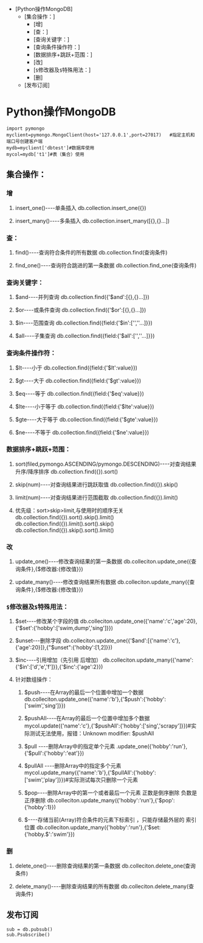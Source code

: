 
<!-- vim-markdown-toc GFM -->

* [Python操作MongoDB]
	* [集合操作：]
		* [增]
		* [查：]
		* [查询关键字：]
		* [查询条件操作符：]
		* [数据排序+跳跃+范围：]
		* [改]
		* [`$`修改器及`$`特殊用法：]
		* [删]
	* [发布订阅]

<!-- vim-markdown-toc -->
# Python操作MongoDB
```
import pymongo
myclient=pymongo.MongoClient(host='127.0.0.1',port=27017)   #指定主机和端口号创建客户端
mydb=myclient['dbtest']#数据库使用
mycol=mydb['t1']#表（集合）使用
```

## 集合操作：
### 增         
1. insert_one()----单条插入
	db.collection.insert_one({})

2. insert_many()----多条插入
	db.collection.insert_many([{},{}...])

### 查：         
1. find()----查询符合条件的所有数据
    db.collection.find(查询条件)

2. find_one()----查询符合跳进的第一条数据
	db.collection.find_one(查询条件)

### 查询关键字：             
1. $and----并列查询
	db.collection.find({'$and':[{},{}...]})

2. $or----或条件查询
	db.collection.find({'$or':[{},{}...]})

3. $in----范围查询
	db.collection.find({field:{'$in':['',''...]}})

4. $all----子集查询
	db.collection.find({field:{'$all':['',''...]}})

### 查询条件操作符：             
1. $lt----小于
	db.collection.find({field:{'$lt':value}})

2. $gt----大于
	db.collection.find({field:{'$gt':value}})

3. $eq----等于
	db.collection.find({field:{'$eq':value}})

4. $lte----小于等于
	db.collection.find({field:{'$lte':value}})

5. $gte----大于等于
	db.collection.find({field:{'$gte':value}})

6. $ne----不等于
	db.collection.find({field:{'$ne':value}})

### 数据排序+跳跃+范围： 

1. sort(filed,pymongo.ASCENDING/pymongo.DESCENDING)----对查询结果升序/降序排序
	db.collection.find({}).sort()

2. skip(num)----对查询结果进行跳跃取值
	db.collection.find({}).skip()

3. limit(num)----对查询结果进行范围截取
	db.collection.find({}).limit()
		
4. 优先级：sort>skip>limit,与使用时的顺序无关
	db.collection.find({}).sort().skip().limit()
	db.collection.find({}).limit().sort().skip()
	db.collection.find({}).skip().sort().limit()

### 改         
1. update_one()----修改查询结果的第一条数据
    db.colleciton.update_one({查询条件},{$修改器:{修改值}})

2. update_many()----修改查询结果所有数据
    db.colleciton.update_many({查询条件},{$修改器:{修改值}})

### `$`修改器及`$`特殊用法：             

1. $set----修改某个字段的值
        db.colleciton.update_one({'name':'c','age':20},{'$set':{'hobby':['swim,dump','sing']}})

2. $unset---删除字段
        db.colleciton.update_one({'$and':[{'name':'c'},{'age':20}]},{"$unset":{'hobby':[1,2]}})

3. $inc----引用增加（先引用 后增加）
        db.colleciton.update_many({'name':{'$in':['d','e','f']}},{'$inc':{'age':2}})

4. 针对数组操作：
    1. $push----在Array的最后一个位置中增加一个数据
		db.colleciton.update_one({'name':'b'},{'$push':{'hobby':['swim','sing']}})

    2. $pushAll----在Array的最后一个位置中增加多个数据
        mycol.update({'name':'c'},{'$pushAll':{'hobby':['sing','scrapy']}})#实际测试无法使用，报错：Unknown modifier: $pushAll

    3. $pull ----删除Array中的指定单个元素
        .update_one({'hobby':'run'},{'$pull':{'hobby':'eat'}})

    4. $pullAll ----删除Array中的指定多个元素
        mycol.update_many({'name':'b'},{'$pullAll':{'hobby':['swim','play']}})#实际测试每次只删除一个元素

    5. $pop----删除Array中的第一个或者最后一个元素 正数是倒序删除 负数是正序删除
        db.colleciton.update_many({'hobby':'run'},{'$pop':{'hobby':1}})

    6. $----存储当前(Array)符合条件的元素下标索引 ，只能存储最外层的 索引位置
        db.colleciton.update_many({'hobby':'run'},{'$set:{'hobby.$':'swim'}})

### 删         
1. delete_one()----删除查询结果的第一条数据
	db.colleciton.delete_one(查询条件)

2. delete_many()----删除查询结果的所有数据
    db.colleciton.delete_many(查询条件)

## 发布订阅
```
sub = db.pubsub()
sub.Psubscribe()
```
